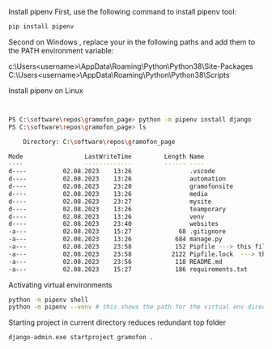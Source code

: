 Install pipenv
First, use the following command to install pipenv tool:
```bash
pip install pipenv
```
Second on Windows , replace your <username> in the following paths and add them to the PATH environment variable:

c:\Users\<username>\AppData\Roaming\Python\Python38\Site-Packages
C:\Users\<username>\AppData\Roaming\Python\Python38\Scripts

Install pipenv on Linux
```bash


PS C:\software\repos\gramofon_page> python -m pipenv install django
PS C:\software\repos\gramofon_page> ls

    Directory: C:\software\repos\gramofon_page

Mode                 LastWriteTime         Length Name
----                 -------------         ------ ----
d----          02.08.2023    13:26                .vscode
d----          02.08.2023    13:26                automation
d----          02.08.2023    23:20                gramofonsite
d----          02.08.2023    13:26                media
d----          02.08.2023    23:27                mysite
d----          02.08.2023    13:26                teamporary
d----          02.08.2023    13:26                venv
d----          02.08.2023    23:40                websites
-a---          02.08.2023    15:27             68 .gitignore
-a---          02.08.2023    13:26            684 manage.py
-a---          02.08.2023    23:58            152 Pipfile ---> this file gets created with the environemnt dependency
-a---          02.08.2023    23:58           2122 Pipfile.lock  ---> this file gets created with the environemnt dependency
-a---          02.08.2023    23:56            118 README.md
-a---          02.08.2023    15:27            186 requirements.txt
```
Activating virtual environments
```bash
python -m pipenv shell
python -m pipenv --venv # this shows the path for the virtual env directory to be used in VScode interpreter
```

Starting project in current directory reduces redundant top folder 
```bash
django-admin.exe startproject gramofon .
```